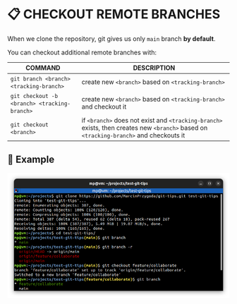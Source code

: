 # 📋 CHECKOUT REMOTE BRANCHES

When we clone the repository, git gives us only `main` branch **by default**.

You can checkout additional remote branches with:

| COMMAND                                      | DESCRIPTION                                                                                                                            |
| -------------------------------------------- | -------------------------------------------------------------------------------------------------------------------------------------- |
| `git branch <branch> <tracking-branch>`      | create new `<branch>` based on `<tracking-branch>`                                                                                     |
| `git checkout -b <branch> <tracking-branch>` | create new `<branch>` based on `<tracking-branch>` and checkout it                                                                     |
| `git checkout <branch>`                      | if `<branch>` does not exist and `<tracking-branch>` exists, then creates new `<branch>` based on `<tracking-branch>` and checkouts it |

## 📌 Example

![](images/git-checkout-tracking-branch.png)